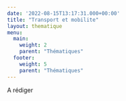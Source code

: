 ```yaml
---
date: '2022-08-15T13:17:31.000+00:00'
title: "Transport et mobilite"
layout: thematique
menu:
  main:
    weight: 2
    parent: "Thématiques"
  footer:
    weight: 5
    parent: "Thématiques"
---
```


A rédiger